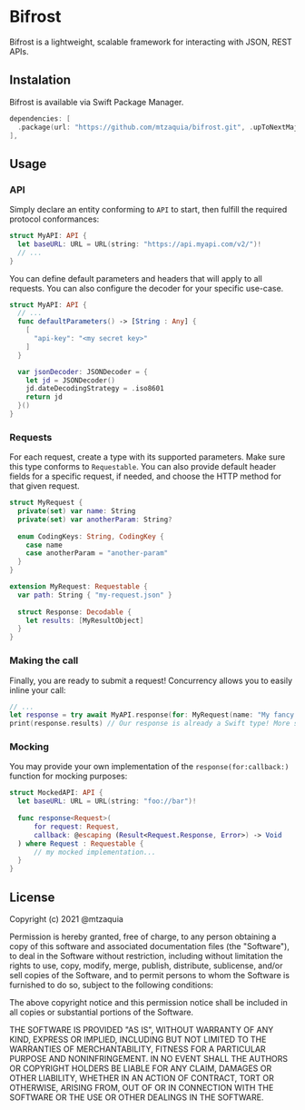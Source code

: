 # Bifrost

Bifrost is a lightweight, scalable framework for interacting with JSON, REST APIs.

## Instalation

Bifrost is available via Swift Package Manager.

```swift
dependencies: [
  .package(url: "https://github.com/mtzaquia/bifrost.git", .upToNextMajor(from: "0.0.9")),
],
```

## Usage

### API

Simply declare an entity conforming to `API` to start, then fulfill the required protocol conformances:

```swift
struct MyAPI: API {
  let baseURL: URL = URL(string: "https://api.myapi.com/v2/")!
  // ...
}
``` 

You can define default parameters and headers that will apply to all requests. You can also configure the decoder for your specific use-case.

```swift
struct MyAPI: API {
  // ...
  func defaultParameters() -> [String : Any] {
    [
      "api-key": "<my secret key>"
    ]
  }

  var jsonDecoder: JSONDecoder = {
    let jd = JSONDecoder()
    jd.dateDecodingStrategy = .iso8601
    return jd
  }()
}
```

### Requests

For each request, create a type with its supported parameters. Make sure this type conforms to `Requestable`. 
You can also provide default header fields for a specific request, if needed, and choose the HTTP method for that given request. 

```swift
struct MyRequest {
  private(set) var name: String
  private(set) var anotherParam: String?
  
  enum CodingKeys: String, CodingKey {
    case name
    case anotherParam = "another-param"
  }
}

extension MyRequest: Requestable {
  var path: String { "my-request.json" }
  
  struct Response: Decodable {
    let results: [MyResultObject]
  }
}
``` 

### Making the call

Finally, you are ready to submit a request! Concurrency allows you to easily inline your call: 

```swift
// ...
let response = try await MyAPI.response(for: MyRequest(name: "My fancy name"))
print(response.results) // Our response is already a Swift type! More specifically, an instance of `MyRequest.Response`.
```

### Mocking

You may provide your own implementation of the `response(for:callback:)` function for mocking purposes:

```swift
struct MockedAPI: API {
  let baseURL: URL = URL(string: "foo://bar")!
    
  func response<Request>(
      for request: Request,
      callback: @escaping (Result<Request.Response, Error>) -> Void
  ) where Request : Requestable {
      // my mocked implementation...
  }
}
```

## License

Copyright (c) 2021 @mtzaquia

Permission is hereby granted, free of charge, to any person obtaining a copy
of this software and associated documentation files (the "Software"), to deal
in the Software without restriction, including without limitation the rights
to use, copy, modify, merge, publish, distribute, sublicense, and/or sell
copies of the Software, and to permit persons to whom the Software is
furnished to do so, subject to the following conditions:

The above copyright notice and this permission notice shall be included in all
copies or substantial portions of the Software.

THE SOFTWARE IS PROVIDED "AS IS", WITHOUT WARRANTY OF ANY KIND, EXPRESS OR
IMPLIED, INCLUDING BUT NOT LIMITED TO THE WARRANTIES OF MERCHANTABILITY,
FITNESS FOR A PARTICULAR PURPOSE AND NONINFRINGEMENT. IN NO EVENT SHALL THE
AUTHORS OR COPYRIGHT HOLDERS BE LIABLE FOR ANY CLAIM, DAMAGES OR OTHER
LIABILITY, WHETHER IN AN ACTION OF CONTRACT, TORT OR OTHERWISE, ARISING FROM,
OUT OF OR IN CONNECTION WITH THE SOFTWARE OR THE USE OR OTHER DEALINGS IN THE
SOFTWARE.

